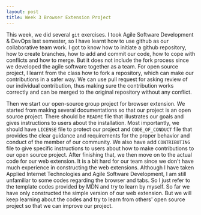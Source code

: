 ```yaml
---
layout: post
title: Week 3 Browser Extension Project
---
```


This week, we did several `git` exercises. I took Agile Software Development & DevOps last semester, so I have learnt how to use github as our collaborative team work. I got to know how to initiate a github repository, how to create branches, how to add and commit our code, how to cope with conflicts and how to merge. But it does not include the fork process since we developed the agile software together as a team. For open source project, I learnt from the class how to fork a repository, which can make our contributions in a safer way. We can use pull request for asking review of our individual contribution, thus making sure the contribution works correctly and can be merged to the original repository without any conflict. 
<!--more-->
Then we start our open-source group project for browser extension. We started from making several documentations so that our project is an open source project. There should be `README` file that illustrates our goals and gives instructions to users about the installation. Most importantly, we should have `LICENSE` file to protect our project and `CODE_OF_CONDUCT` file that provides the clear guidance and requirements for the proper behavior and conduct of the member of our community. We also have add `CONTRIBUTING` file to give specific instructions to users about how to make contributions to our open source project. After finishing that, we then move on to the actual code for our web extension. It is a bit hard for our team since we don't have much experience in constructing the web extensions. Although I have taken Applied Internet Technologies and Agile Software Development, I am still unfamiliar to some codes regarding the browser and tabs. So I just refer to the template codes provided by MDN and try to learn by myself. So far we have only constructed the simple version of our web extension. But we will keep learning about the codes and try to learn from others' open source project so that we can improve our project.
